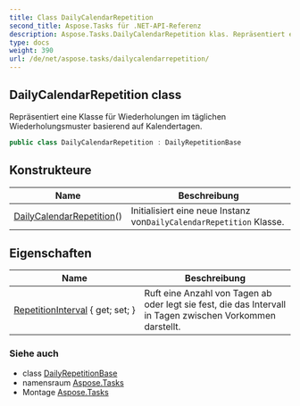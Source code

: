 ```yaml
---
title: Class DailyCalendarRepetition
second_title: Aspose.Tasks für .NET-API-Referenz
description: Aspose.Tasks.DailyCalendarRepetition klas. Repräsentiert eine Klasse für Wiederholungen im täglichen Wiederholungsmuster basierend auf Kalendertagen.
type: docs
weight: 390
url: /de/net/aspose.tasks/dailycalendarrepetition/
---
```

## DailyCalendarRepetition class

Repräsentiert eine Klasse für Wiederholungen im täglichen Wiederholungsmuster basierend auf Kalendertagen.

```csharp
public class DailyCalendarRepetition : DailyRepetitionBase
```

## Konstrukteure

| Name | Beschreibung |
| --- | --- |
| [DailyCalendarRepetition](dailycalendarrepetition/)() | Initialisiert eine neue Instanz von`DailyCalendarRepetition` Klasse. |

## Eigenschaften

| Name | Beschreibung |
| --- | --- |
| [RepetitionInterval](../../aspose.tasks/dailyrepetitionbase/repetitioninterval/) { get; set; } | Ruft eine Anzahl von Tagen ab oder legt sie fest, die das Intervall in Tagen zwischen Vorkommen darstellt. |

### Siehe auch

* class [DailyRepetitionBase](../dailyrepetitionbase/)
* namensraum [Aspose.Tasks](../../aspose.tasks/)
* Montage [Aspose.Tasks](../../)


